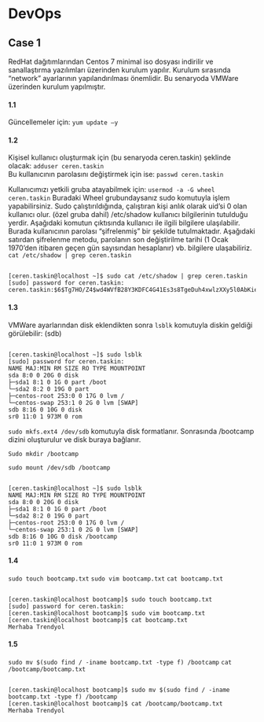 # DevOps
## Case 1
RedHat dağıtımlarından Centos 7 minimal iso dosyası indirilir ve sanallaştırma yazılımları üzerinden kurulum yapılır. Kurulum sırasında “network” ayarlarının yapılandırılması önemlidir.  Bu senaryoda VMWare üzerinden kurulum yapılmıştır. 
#### 1.1
Güncellemeler için: 
`yum update –y`
#### 1.2
Kişisel kullanıcı oluşturmak için (bu senaryoda ceren.taskin) şeklinde olacak:
`adduser ceren.taskin`  
Bu kullanıcının parolasını değiştirmek için ise: 
`passwd ceren.taskin`

Kullanıcımızı yetkili gruba atayabilmek için: 
`usermod -a -G wheel ceren.taskin`
Buradaki Wheel grubundaysanız sudo komutuyla işlem yapabilirsiniz. Sudo çalıştırıldığında, çalıştıran kişi anlık olarak uid’si 0 olan kullanıcı olur. (özel gruba dahil) 
/etc/shadow kullanıcı bilgilerinin tutulduğu yerdir. Aşağıdaki komutun çıktısında kullanıcı ile ilgili bilgilere ulaşılabilir. Burada kullanıcının parolası “şifrelenmiş” bir şekilde tutulmaktadır. Aşağıdaki satırdan şifrelenme metodu, parolanın son değiştirilme tarihi (1 Ocak 1970’den itibaren geçen gün sayısından hesaplanır) vb. bilgilere ulaşabiliriz. 
`cat /etc/shadow | grep ceren.taskin` 
```

[ceren.taskin@localhost ~]$ sudo cat /etc/shadow | grep ceren.taskin
[sudo] password for ceren.taskin:
ceren.taskin:$6$Tg7HO/Z4$wd4WVfB28Y3KDFC4G41Es3s8TgeDuh4xwlzXXy5l0AbKiesKVJmxif/BvCdeQXmAHNPZZI2xSKgnf.p9rALOa0:18741:0:99999:7:::
```

#### 1.3
VMWare ayarlarından disk eklendikten sonra `lsblk` komutuyla diskin geldiği görülebilir: (sdb)
```

[ceren.taskin@localhost ~]$ sudo lsblk
[sudo] password for ceren.taskin:
NAME MAJ:MIN RM SIZE RO TYPE MOUNTPOINT
sda 8:0 0 20G 0 disk
├─sda1 8:1 0 1G 0 part /boot
└─sda2 8:2 0 19G 0 part
├─centos-root 253:0 0 17G 0 lvm /
└─centos-swap 253:1 0 2G 0 lvm [SWAP]
sdb 8:16 0 10G 0 disk
sr0 11:0 1 973M 0 rom
```

 `sudo mkfs.ext4 /dev/sdb` komutuyla disk formatlanır. Sonrasında /bootcamp dizini oluşturulur ve disk buraya bağlanır. 


 `Sudo mkdir /bootcamp  `

 `sudo mount /dev/sdb /bootcamp `
 ```

[ceren.taskin@localhost ~]$ sudo lsblk
NAME MAJ:MIN RM SIZE RO TYPE MOUNTPOINT
sda 8:0 0 20G 0 disk
├─sda1 8:1 0 1G 0 part /boot
└─sda2 8:2 0 19G 0 part
├─centos-root 253:0 0 17G 0 lvm /
└─centos-swap 253:1 0 2G 0 lvm [SWAP]
sdb 8:16 0 10G 0 disk /bootcamp
sr0 11:0 1 973M 0 rom
```

#### 1.4
`sudo touch bootcamp.txt`
`sudo vim bootcamp.txt`
`cat bootcamp.txt`
```

[ceren.taskin@localhost bootcamp]$ sudo touch bootcamp.txt
[sudo] password for ceren.taskin:
[ceren.taskin@localhost bootcamp]$ sudo vim bootcamp.txt
[ceren.taskin@localhost bootcamp]$ cat bootcamp.txt
Merhaba Trendyol
```


#### 1.5 
`sudo mv $(sudo find / -iname bootcamp.txt -type f) /bootcamp`
`cat /bootcamp/bootcamp.txt`
```

[ceren.taskin@localhost bootcamp]$ sudo mv $(sudo find / -iname bootcamp.txt -type f) /bootcamp
[ceren.taskin@localhost bootcamp]$ cat /bootcamp/bootcamp.txt
Merhaba Trendyol
```

